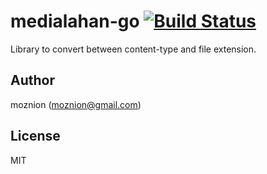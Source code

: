 medialahan-go [![Build Status](https://travis-ci.org/moznion/medialahan-go.svg?branch=master)](https://travis-ci.org/moznion/medialahan-go)
==

Library to convert between content-type and file extension.

Author
--

moznion (<moznion@gmail.com>)

License
--

MIT

